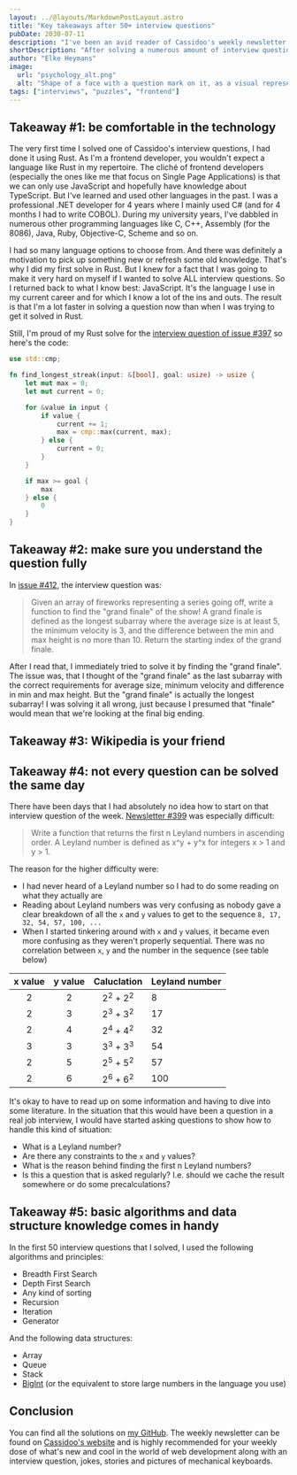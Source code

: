 ```yaml
---
layout: ../@layouts/MarkdownPostLayout.astro
title: "Key takeaways after 50+ interview questions"
pubDate: 2030-07-11
description: "I've been an avid reader of Cassidoo's weekly newsletter for some time now. Part of her newsletter is a weekly interview question where you mail/tweet/whatever the solution to her. I've started solving these interview questions since a couple of months and have solved older ones as well, here's what I've learned."
shortDescription: "After solving a numerous amount of interview questions, it's time to look back at what I've learned"
author: "Elke Heymans"
image:
  url: "psychology_alt.png"
  alt: "Shape of a face with a question mark on it, as a visual representation of an interview question"
tags: ["interviews", "puzzles", "frontend"]
---
```


## Takeaway #1: be comfortable in the technology

The very first time I solved one of Cassidoo's interview questions, I had done it using Rust.
As I'm a frontend developer, you wouldn't expect a language like Rust in my repertoire.
The cliché of frontend developers (especially the ones like me that focus on Single Page Applications) is that we can only use JavaScript and hopefully have knowledge about TypeScript.
But I've learned and used other languages in the past.
I was a professional .NET developer for 4 years where I mainly used C# (and for 4 months I had to write COBOL).
During my university years, I've dabbled in numerous other programming languages like C, C++, Assembly (for the 8086), Java, Ruby, Objective-C, Scheme and so on.

I had so many language options to choose from.
And there was definitely a motivation to pick up something new or refresh some old knowledge.
That's why I did my first solve in Rust.
But I knew for a fact that I was going to make it very hard on myself if I wanted to solve ALL interview questions.
So I returned back to what I know best: JavaScript.
It's the language I use in my current career and for which I know a lot of the ins and outs.
The result is that I'm a lot faster in solving a question now than when I was trying to get it solved in Rust.

Still, I'm proud of my Rust solve for the [interview question of issue #397](https://buttondown.com/cassidoo/archive/this-present-moment-was-once-the-unimaginable/) so here's the code:

```rust
use std::cmp;

fn find_longest_streak(input: &[bool], goal: usize) -> usize {
    let mut max = 0;
    let mut current = 0;

    for &value in input {
        if value {
            current += 1;
            max = cmp::max(current, max);
        } else {
            current = 0;
        }
    }

    if max >= goal {
        max
    } else {
        0
    }
}
```

## Takeaway #2: make sure you understand the question fully

In [issue #412](https://buttondown.com/cassidoo/archive/a-genius-is-the-one-most-like-himself-thelonious/), the interview question was:

> Given an array of fireworks representing a series going off, write a function to find the "grand finale" of the show! A grand finale is defined as the longest subarray where the average size is at least 5, the minimum velocity is 3, and the difference between the min and max height is no more than 10. Return the starting index of the grand finale.

After I read that, I immediately tried to solve it by finding the "grand finale".
The issue was, that I thought of the "grand finale" as the last subarray with the correct requirements for average size, minimum velocity and difference in min and max height.
But the "grand finale" is actually the longest subarray!
I was solving it all wrong, just because I presumed that "finale" would mean that we're looking at the final big ending.

## Takeaway #3: Wikipedia is your friend

## Takeaway #4: not every question can be solved the same day

There have been days that I had absolutely no idea how to start on that interview question of the week.
[Newsletter #399](https://buttondown.com/cassidoo/archive/8-you-can-have-a-plan-but-you-have-to-be-flexible/#:~:text=Interview%20question%20of%20the%20week) was especially difficult:

> Write a function that returns the first n Leyland numbers in ascending order. A Leyland number is defined as x^y + y^x for integers x > 1 and y > 1.

The reason for the higher difficulty were:

- I had never heard of a Leyland number so I had to do some reading on what they actually are
- Reading about Leyland numbers was very confusing as nobody gave a clear breakdown of all the `x` and `y` values to get to the sequence `8, 17, 32, 54, 57, 100, ...`
- When I started tinkering around with `x` and `y` values, it became even more confusing as they weren't properly sequential. There was no correlation between `x`, `y` and the number in the sequence (see table below)

| x value | y value |          Caluclation          | Leyland number |
| :-----: | :-----: | :---------------------------: | -------------- |
|    2    |    2    | 2<sup>2</sup> + 2<sup>2</sup> | 8              |
|    2    |    3    | 2<sup>3</sup> + 3<sup>2</sup> | 17             |
|    2    |    4    | 2<sup>4</sup> + 4<sup>2</sup> | 32             |
|    3    |    3    | 3<sup>3</sup> + 3<sup>3</sup> | 54             |
|    2    |    5    | 2<sup>5</sup> + 5<sup>2</sup> | 57             |
|    2    |    6    | 2<sup>6</sup> + 6<sup>2</sup> | 100            |

It's okay to have to read up on some information and having to dive into some literature.
In the situation that this would have been a question in a real job interview, I would have started asking questions to show how to handle this kind of situation:

- What is a Leyland number?
- Are there any constraints to the `x` and `y` values?
- What is the reason behind finding the first n Leyland numbers?
- Is this a question that is asked regularly? I.e. should we cache the result somewhere or do some precalculations?

## Takeaway #5: basic algorithms and data structure knowledge comes in handy

In the first 50 interview questions that I solved, I used the following algorithms and principles:

- Breadth First Search
- Depth First Search
- Any kind of sorting
- Recursion
- Iteration
- Generator

And the following data structures:

- Array
- Queue
- Stack
- [BigInt](https://developer.mozilla.org/en-US/docs/Web/JavaScript/Reference/Global_Objects/BigInt) (or the equivalent to store large numbers in the language you use)

## Conclusion

You can find all the solutions on [my GitHub](https://github.com/ElkeCodes/rendezvous-with-cassidoo-interview-questions/tree/main/src/days).
The weekly newsletter can be found on [Cassidoo's website](https://cassidoo.co/newsletter/) and is highly recommended for your weekly dose of what's new and cool in the world of web development along with an interview question, jokes, stories and pictures of mechanical keyboards.
